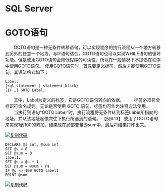 # SQL Server

# GOTO语句

　　GOTO语句是一种无条件转移语句，可以实现程序的执行流程从一个地方转移到另外的任意一个地方。与IF语句结合，GOTO语句也可以实现WHILE语句的循环功能。但是使用GOTO语句会降低程序的可读性，所以在一般情况下不提倡在程序中使用GOTO语句。
     使用GOTO语句时，首先要定义标签，然后才能使用GOTO语句。其语法格式如下：

```
Label:
{sql_statement | statement_block}
[IF …] GOTO Label;
```

 

　　其中，Label为定义的标签，它是GOTO语句转向的依据。
　　标签必须符合标识符命名规则。无论是否使用 GOTO 语句，标签均可作为注释方法使用。
　　当执行到语句“GOTO Label”时，执行流程将无条件转到标签Label所指向的地址，并从该地址起依次往下执行所遇到的语句。
  【例6.13】 使用了GOTO语句来实现1到100的累加，结果放在局部变量@sum中，最后将结果打印出来。

[![复制代码](https://common.cnblogs.com/images/copycode.gif)](javascript:void(0);)

```
DECLARE @s int, @sum int
SET @s = 0
SET @sum = 0
label1:
SET @s = @s + 1
SET @sum = @sum + @s
IF @s <> 100 GOTO label1
PRINT @sum
```

[![复制代码](https://common.cnblogs.com/images/copycode.gif)](javascript:void(0);)

 

 